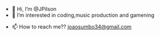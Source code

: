 - 👋 Hi, I’m @JPilson
- 👀 I’m interested in  coding,music production and gamening 
<!---
- 🌱 I’m currently learning ...
- 💞️ I’m looking to collaborate on ...
--->
- 📫 How to reach me?? joaosumbo34@gmail.com 

<!---
JPilson/JPilson is a ✨ special ✨ repository because its `README.md` (this file) appears on your GitHub profile.
You can click the Preview link to take a look at your changes.
--->
